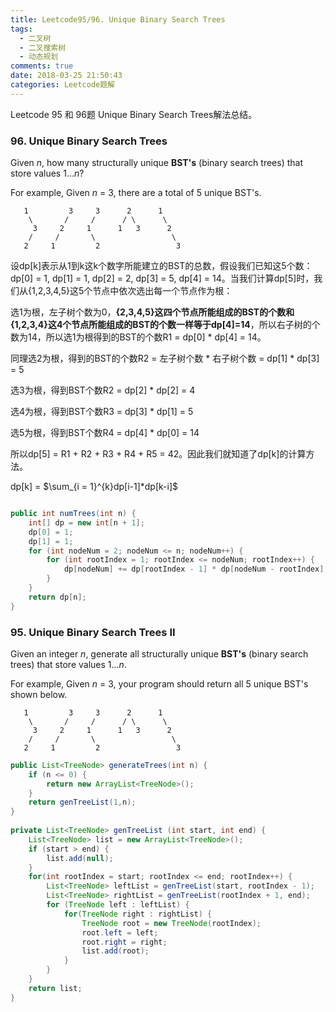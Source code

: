 ```yaml
---
title: Leetcode95/96. Unique Binary Search Trees
tags:
  - 二叉树
  - 二叉搜索树
  - 动态规划
comments: true
date: 2018-03-25 21:50:43
categories: Leetcode题解
---
```

Leetcode 95 和 96题 Unique Binary Search Trees解法总结。

<!-- more -->

### 96. Unique Binary Search Trees

Given *n*, how many structurally unique **BST's** (binary search trees) that store values 1...*n*?

For example,
Given *n* = 3, there are a total of 5 unique BST's.

```
   1         3     3      2      1
    \       /     /      / \      \
     3     2     1      1   3      2
    /     /       \                 \
   2     1         2                 3
```

设dp[k]表示从1到k这k个数字所能建立的BST的总数，假设我们已知这5个数：dp[0] = 1, dp[1] = 1, dp[2] = 2, dp[3] = 5, dp[4] = 14。当我们计算dp[5]时，我们从{1,2,3,4,5}这5个节点中依次选出每一个节点作为根：

选1为根，左子树个数为0，**{2,3,4,5}这四个节点所能组成的BST的个数和{1,2,3,4}这4个节点所能组成的BST的个数一样等于dp[4]=14**，所以右子树的个数为14，所以选1为根得到的BST的个数R1 = dp[0] * dp[4] = 14。

同理选2为根，得到的BST的个数R2 = 左子树个数 * 右子树个数 = dp[1] * dp[3] = 5

选3为根，得到BST个数R2 = dp[2] * dp[2] = 4

选4为根，得到BST个数R3 = dp[3] * dp[1] = 5

选5为根，得到BST个数R4 = dp[4] * dp[0] = 14

所以dp[5] = R1 + R2 + R3 + R4 + R5 = 42。因此我们就知道了dp[k]的计算方法。

dp[k] = $\sum_{i = 1}^{k}dp[i-1]*dp[k-i]$

```java

public int numTrees(int n) {
    int[] dp = new int[n + 1];
    dp[0] = 1;
    dp[1] = 1;
    for (int nodeNum = 2; nodeNum <= n; nodeNum++) {
        for (int rootIndex = 1; rootIndex <= nodeNum; rootIndex++) {
            dp[nodeNum] += dp[rootIndex - 1] * dp[nodeNum - rootIndex];
        }
    }
    return dp[n];
}

```


### 95. Unique Binary Search Trees II

Given an integer *n*, generate all structurally unique **BST's** (binary search trees) that store values 1...*n*.

For example,
Given *n* = 3, your program should return all 5 unique BST's shown below.

```
   1         3     3      2      1
    \       /     /      / \      \
     3     2     1      1   3      2
    /     /       \                 \
   2     1         2                 3
```



```java
public List<TreeNode> generateTrees(int n) {
    if (n <= 0) {
        return new ArrayList<TreeNode>();
    }
    return genTreeList(1,n);
}
    
private List<TreeNode> genTreeList (int start, int end) {
    List<TreeNode> list = new ArrayList<TreeNode>(); 
    if (start > end) {
        list.add(null);
    }
    for(int rootIndex = start; rootIndex <= end; rootIndex++) {
        List<TreeNode> leftList = genTreeList(start, rootIndex - 1);
        List<TreeNode> rightList = genTreeList(rootIndex + 1, end);
        for (TreeNode left : leftList) {
            for(TreeNode right : rightList) {
                TreeNode root = new TreeNode(rootIndex);
                root.left = left;
                root.right = right;
                list.add(root);
            }
        }
    }
    return list;
}
```